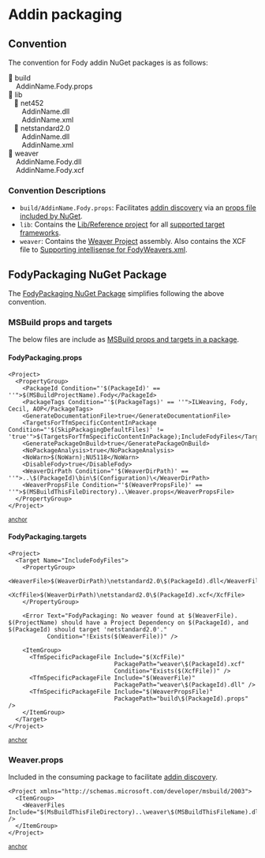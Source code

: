<!--
GENERATED FILE - DO NOT EDIT
This file was generated by [MarkdownSnippets](https://github.com/SimonCropp/MarkdownSnippets).
Source File: /pages/mdsource/addin-packaging.source.md
To change this file edit the source file and then run MarkdownSnippets.
-->

# Addin packaging


## Convention

The convention for Fody addin NuGet packages is as follows:

&#x1F4C1; build<br>
&nbsp;&nbsp;&nbsp; AddinName.Fody.props<br>
&#x1F4C1; lib<br>
&nbsp;&nbsp;&nbsp;&#x1F4C1; net452<br>
&nbsp;&nbsp;&nbsp;&nbsp;&nbsp;&nbsp; AddinName.dll<br>
&nbsp;&nbsp;&nbsp;&nbsp;&nbsp;&nbsp; AddinName.xml<br>
&nbsp;&nbsp;&nbsp;&#x1F4C1; netstandard2.0<br>
&nbsp;&nbsp;&nbsp;&nbsp;&nbsp;&nbsp; AddinName.dll<br>
&nbsp;&nbsp;&nbsp;&nbsp;&nbsp;&nbsp; AddinName.xml<br>
&#x1F4C1; weaver<br>
&nbsp;&nbsp;&nbsp; AddinName.Fody.dll<br>
&nbsp;&nbsp;&nbsp; AddinName.Fody.xcf<br>


### Convention Descriptions


 * `build/AddinName.Fody.props`: Facilitates [addin discovery](addin-discovery.md) via an [props file included by NuGet](https://docs.microsoft.com/en-us/nuget/create-packages/creating-a-package#including-msbuild-props-and-targets-in-a-package).
 * `lib`: Contains the [Lib/Reference project](addin-development.md#Lib/Reference-project) for all [supported target frameworks](https://docs.microsoft.com/en-us/nuget/create-packages/supporting-multiple-target-frameworks).
 * `weaver`: Contains the [Weaver Project](addin-development.md#Weaver-Project) assembly. Also contains the XCF file to [Supporting intellisense for FodyWeavers.xml](addin-development.md#Supporting-intellisense-for-FodyWeavers.xml).


## FodyPackaging NuGet Package

The [FodyPackaging NuGet Package](https://www.nuget.org/packages/FodyPackaging/) simplifies following the above convention.


### MSBuild props and targets

The below files are include as [MSBuild props and targets in a package](https://docs.microsoft.com/en-us/nuget/create-packages/creating-a-package#including-msbuild-props-and-targets-in-a-package).


#### FodyPackaging.props

<!-- snippet: FodyPackaging.props -->
<a id='snippet-fodypackaging.props'/></a>
```props
<Project>
  <PropertyGroup>
    <PackageId Condition="'$(PackageId)' == ''">$(MSBuildProjectName).Fody</PackageId>
    <PackageTags Condition="'$(PackageTags)' == ''">ILWeaving, Fody, Cecil, AOP</PackageTags>
    <GenerateDocumentationFile>true</GenerateDocumentationFile>
    <TargetsForTfmSpecificContentInPackage Condition="'$(SkipPackagingDefaultFiles)' != 'true'">$(TargetsForTfmSpecificContentInPackage);IncludeFodyFiles</TargetsForTfmSpecificContentInPackage>
    <GeneratePackageOnBuild>true</GeneratePackageOnBuild>
    <NoPackageAnalysis>true</NoPackageAnalysis>
    <NoWarn>$(NoWarn);NU5118</NoWarn>
    <DisableFody>true</DisableFody>
    <WeaverDirPath Condition="'$(WeaverDirPath)' == ''">..\$(PackageId)\bin\$(Configuration)\</WeaverDirPath>
    <WeaverPropsFile Condition="'$(WeaverPropsFile)' == ''">$(MSBuildThisFileDirectory)..\Weaver.props</WeaverPropsFile>
  </PropertyGroup>
</Project>
```
<sup>[anchor](#snippet-fodypackaging.props)</sup>
<!-- endsnippet -->


#### FodyPackaging.targets

<!-- snippet: FodyPackaging.targets -->
<a id='snippet-fodypackaging.targets'/></a>
```targets
<Project>
  <Target Name="IncludeFodyFiles">
    <PropertyGroup>
      <WeaverFile>$(WeaverDirPath)\netstandard2.0\$(PackageId).dll</WeaverFile>
      <XcfFile>$(WeaverDirPath)\netstandard2.0\$(PackageId).xcf</XcfFile>
    </PropertyGroup>

    <Error Text="FodyPackaging: No weaver found at $(WeaverFile). $(ProjectName) should have a Project Dependency on $(PackageId), and $(PackageId) should target 'netstandard2.0'."
           Condition="!Exists($(WeaverFile))" />

    <ItemGroup>
      <TfmSpecificPackageFile Include="$(XcfFile)"
                              PackagePath="weaver\$(PackageId).xcf"
                              Condition="Exists($(XcfFile))" />
      <TfmSpecificPackageFile Include="$(WeaverFile)"
                              PackagePath="weaver\$(PackageId).dll" />
      <TfmSpecificPackageFile Include="$(WeaverPropsFile)"
                              PackagePath="build\$(PackageId).props" />
    </ItemGroup>
  </Target>
</Project>
```
<sup>[anchor](#snippet-fodypackaging.targets)</sup>
<!-- endsnippet -->


### Weaver.props

Included in the consuming package to facilitate [addin discovery](addin-discovery.md).

<!-- snippet: Weaver.props -->
<a id='snippet-weaver.props'/></a>
```props
<Project xmlns="http://schemas.microsoft.com/developer/msbuild/2003">
  <ItemGroup>
    <WeaverFiles Include="$(MsBuildThisFileDirectory)..\weaver\$(MSBuildThisFileName).dll" />
  </ItemGroup>
</Project>
```
<sup>[anchor](#snippet-weaver.props)</sup>
<!-- endsnippet -->
